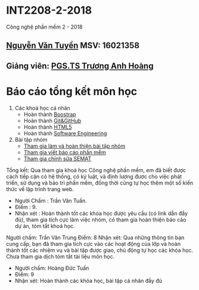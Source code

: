 ﻿# INT2208-2-2018
Công nghệ phần mềm 2 - 2018 
## [Nguyễn Văn Tuyền](https://github.com/Vuongkhaituyen) MSV: 16021358
## Giảng viên: [PGS.TS Trương Anh Hoàng](http://www.uet.vnu.edu.vn/~hoangta/)
# Báo cáo tổng kết môn học

1. Các khoá học cá nhân
	- Hoàn thành [Boostrap](https://github.com/Vuongkhaituyen/INT2208-2-2018/blob/master/NguyenVanTuyen/Bootstrap/Bootstrap.png)
	- Hoàn thành [Git&GitHub](https://github.com/Vuongkhaituyen/INT2208-2-2018/blob/master/NguyenVanTuyen/GitandGitHub/GitandGitHub.png)
	- Hoàn thành [HTML5](https://github.com/Vuongkhaituyen/INT2208-2-2018/blob/master/NguyenVanTuyen/HTML5/HTML5.png)
	- Hoàn thành [Software Engineering](https://github.com/Vuongkhaituyen/INT2208-2-2018/blob/master/NguyenVanTuyen/Software%20Engineering/Software%20Engineering.png)
2. Bài tập nhóm
	- [Tham gia làm và hoàn thiện bài tập nhóm](https://github.com/truonganhhoang/INT2208-2-2018/tree/master/nhom-4T)
	- [Tham gia viết báo cáo phần mềm](https://docs.google.com/document/d/1Lh95iyfd_GO0_WQroUXx-cMFoXA_DFEgINa5PdJLaIo/edit?usp=sharing)
	- [Tham gia chỉnh sửa SEMAT](https://github.com/truonganhhoang/INT2208-2-2018/blob/master/nhom-4T/SEMAT.xlsx)

Tổng kết: Qua tham gia khoá học Công nghệ phần mềm, em đã biết được cách tiếp cận có hệ thống, có kỷ luật, và định lượng được cho việc phát triển,
sử dụng và bảo trì phần mềm, đồng thời cũng tự học thêm một số kiến thức về lập trình trang web.


- Người Chấm : Trần Văn Tuấn.
- Điểm : 9.
- Nhận xét : Hoàn thành tốt các khóa học được yêu cầu (có link dẫn đầy đủ), tham gia tích cực làm việc nhóm, có tham gia hoàn thiện báo cáo dự án, tóm tắt khoá học.

Người chấm: Trần Văn Trung
Điểm: 8
Nhận xét: Qua những thông tin bạn cung cấp, bạn đã tham gia tích cực vào các hoạt động của lớp và hoàn thành tốt các nhiệm vụ và bài tập được giao, chủ động tự học các khóa học. Chưa tham gia dịch tóm tắt tài liệu môn học.


- Người chấm: Hoàng Đức Tuấn
- Điểm: 9
- Nhận xét: Hoàn thành các khóa học, bài tập cá nhân đầy đủ
